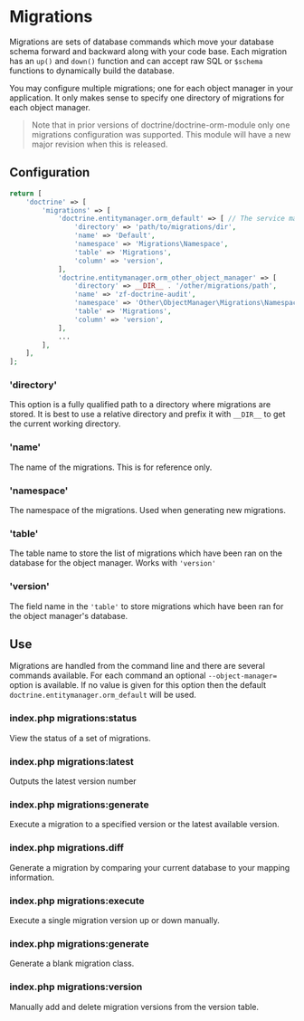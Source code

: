 Migrations
==========

Migrations are sets of database commands which move your database schema forward and backward along with your
code base.  Each migration has an `up()` and `down()` function and can accept raw SQL or `$schema` functions
to dynamically build the database.

You may configure multiple migrations; one for each object manager in your application.  It only makes
sense to specify one directory of migrations for each object manager.

> Note that in prior versions of doctrine/doctrine-orm-module only one migrations configuration
> was supported.  This module will have a new major revision when this is released.


Configuration
-------------

```php
return [
    'doctrine' => [
        'migrations' => [
            'doctrine.entitymanager.orm_default' => [ // The service manager alias for the database
                'directory' => 'path/to/migrations/dir',
                'name' => 'Default',
                'namespace' => 'Migrations\Namespace',
                'table' => 'Migrations',
                'column' => 'version',
            ],
            'doctrine.entitymanager.orm_other_object_manager' => [
                'directory' => __DIR__ . '/other/migrations/path',
                'name' => 'zf-doctrine-audit',
                'namespace' => 'Other\ObjectManager\Migrations\Namespace',
                'table' => 'Migrations',
                'column' => 'version',
            ],
            ...
        ],
    ],
];
```

### 'directory'
This option is a fully qualified path to a directory where migrations are stored.  It is best to use a relative
directory and prefix it with `__DIR__` to get the current working directory.

### 'name'
The name of the migrations.  This is for reference only.

### 'namespace'
The namespace of the migrations.  Used when generating new migrations.

### 'table'
The table name to store the list of migrations which have been ran on the database for the object manager.
Works with `'version'`

### 'version'
The field name in the `'table'` to store migrations which have been ran for the object manager's database.


Use
---

Migrations are handled from the command line and there are several commands available.  For each command an optional
`--object-manager=` option is available.  If no value is given for this option then the default
`doctrine.entitymanager.orm_default` will be used.


### index.php migrations:status

View the status of a set of migrations.


### index.php migrations:latest

Outputs the latest version number


### index.php migrations:generate

Execute a migration to a specified version or the latest available version.


### index.php migrations.diff

Generate a migration by comparing your current database to your mapping information.


### index.php migrations:execute

Execute a single migration version up or down manually.


### index.php migrations:generate

Generate a blank migration class.


### index.php migrations:version

Manually add and delete migration versions from the version table.
